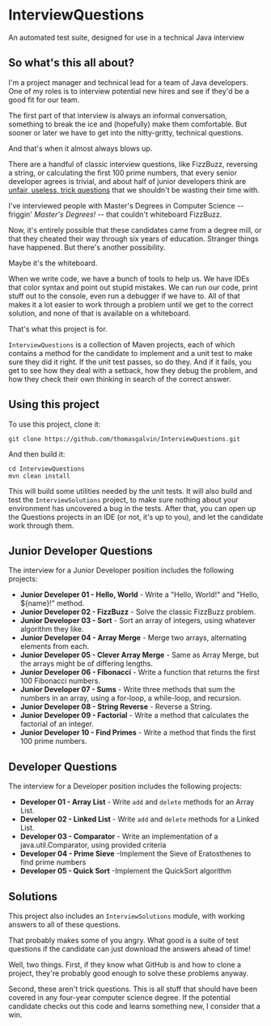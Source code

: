 # InterviewQuestions #
An automated test suite, designed for use in a technical Java interview
 
## So what's this all about? ##

I'm a project manager and technical lead for a team of Java developers. One of my roles is to interview potential new hires and see if they'd be a good fit for our team.

The first part of that interview is always an informal conversation, something to break the ice and (hopefully) make them comfortable. But sooner or later we have to get into the nitty-gritty, technical questions.

And that's when it almost always blows up.

There are a handful of classic interview questions, like FizzBuzz, reversing a string, or calculating the first 100 prime numbers, that every senior developer agrees is trivial, and about half of junior developers think are [unfair, useless, trick questions](http://www.reddit.com/r/webdev/comments/35owh3/designer_applies_for_js_job_fails_at_fizzbuzz/) that we shouldn't be wasting their time with.

I've interviewed people with Master's Degrees in Computer Science -- friggin' *Master's Degrees!* -- that couldn't whiteboard FizzBuzz.

Now, it's entirely possible that these candidates came from a degree mill, or that they cheated their way through six years of education. Stranger things have happened. But there's another possibility.

Maybe it's the whiteboard.

When we write code, we have a bunch of tools to help us. We have IDEs that color syntax and point out stupid mistakes. We can run our code, print stuff out to the console, even run a debugger if we have to. All of that makes it a lot easier to work through a problem until we get to the correct solution, and none of that is available on a whiteboard.

That's what this project is for.

`InterviewQuestions` is a collection of Maven projects, each of which contains a method for the candidate to implement and a unit test to make sure they did it right. If the unit test passes, so do they. And if it fails, you get to see how they deal with a setback, how they debug the problem, and how they check their own thinking in search of the correct answer.

## Using this project ##

To use this project, clone it:

`git clone https://github.com/thomasgalvin/InterviewQuestions.git`

And then build it:

```
cd InterviewQuestions
mvn clean install 
```

This will build some utilities needed by the unit tests. It will also build and test the `InterviewSolutions` project, to make sure nothing about your environment has uncovered a bug in the tests. After that, you can open up the Questions projects in an IDE (or not, it's up to you), and let the candidate work through them. 

## Junior Developer Questions ##

The interview for a Junior Developer position includes the following projects:

* **Junior Developer 01 - Hello, World** - Write a "Hello, World!" and "Hello, ${name}!" method.
* **Junior Developer 02 - FizzBuzz** - Solve the classic FizzBuzz problem.
* **Junior Developer 03 - Sort** - Sort an array of integers, using whatever algorithm they like.
* **Junior Developer 04 - Array Merge** - Merge two arrays, alternating elements from each.
* **Junior Developer 05 - Clever Array Merge** - Same as Array Merge, but the arrays might be of differing lengths.
* **Junior Developer 06 - Fibonacci** - Write a function that returns the first 100 Fibonacci numbers.
* **Junior Developer 07 - Sums** - Write three methods that sum the numbers in an array, using a for-loop, a while-loop, and recursion.
* **Junior Developer 08 - String Reverse** - Reverse a String.
* **Junior Developer 09 - Factorial** - Write a method that calculates the factorial of an integer.
* **Junior Developer 10 - Find Primes** - Write a method that finds the first 100 prime numbers.

## Developer Questions ##

The interview for a Developer position includes the following projects:

* **Developer 01 - Array List** - Write `add` and `delete` methods for an Array List.
* **Developer 02 - Linked List** - Write `add` and `delete` methods for a Linked List.
* **Developer 03 - Comparator** - Write an implementation of a java.util.Comparator, using provided criteria
* **Developer 04 - Prime Sieve** -Implement the Sieve of Eratosthenes to find prime numbers
* **Developer 05 - Quick Sort** -Implement the QuickSort algorithm

## Solutions ##

This project also includes an `InterviewSolutions` module, with working answers to all of these questions.

That probably makes some of you angry. What good is a suite of test questions if the candidate can just download the answers ahead of time!

Well, two things. First, if they know what GitHub is and how to clone a project, they're probably good enough to solve these problems anyway.

Second, these aren't trick questions. This is all stuff that should have been covered in any four-year computer science degree. If the potential candidate checks out this code and learns something new, I consider that a win.